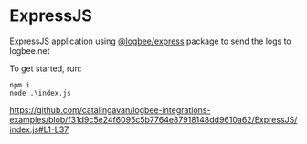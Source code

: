 # ExpressJS

ExpressJS application using [@logbee/express](https://www.npmjs.com/package/@logbee/express) package to send the logs to logbee.net

To get started, run:

```
npm i
node .\index.js
```

https://github.com/catalingavan/logbee-integrations-examples/blob/f31d9c5e24f6095c5b7764e87918148dd9610a62/ExpressJS/index.js#L1-L37